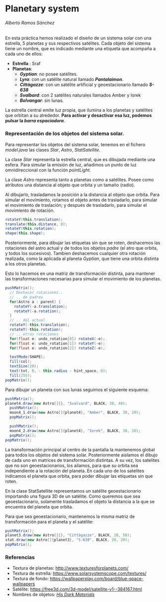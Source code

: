 
# Planetary system

###### Alberto Ramos Sánchez

En esta práctica hemos realizado el diseño de un sistema solar con una estrella, 5 planetas y sus respectivos satélites. Cada objeto del sistema tiene un nombre, que es indicado mediante una etiqueta que acompaña a cada uno de ellos:

- __Estrella__ : Sraf
- __Planetas__:
  - __*Gyptian*__: no posee satélites.
  - __*Lyra*__: con un satélite natural llamado __*Pantalaimon*__.
  - __*Cittàgazze*__: con un satélite artificial y geoestacionario llamado __*S-638*__
  - __*Svalbard*__: con 2 satélites naturales llamados Amber y Iorek
  - __*Bolvangar*__: sin lunas.

La estrella central emite luz propia, que ilumina a los planetas y satélites que orbitan a su alrededor. __Para activar y desactivar esa luz, podemos pulsar la *barra espaciadora*__.

### Representación de los objetos del sistema solar.

Para representar los objetos del sistema solar, tenemos en el fichero *model.java* las clases *Star*, *Astro*, *StatSatellite*.

La clase *Star* representa la estrella central, que es dibujada mediante una esfera. Para simular la emisión de luz, añadimos un punto de luz omnidireccional con la función *pointLight*.

La clase *Astro* representa tanto a planetas como a satélites. Posee como atributos una distancia al objeto que orbita y un tamaño (radio).

Al dibujarlo, trasladamos la posición a la distancia al objeto que orbita. Para simular el movimiento, rotamos el objeto antes de trasladarlo, para simular el movimiento de traslación; y después de trasladarlo, para simular el movimiento de rotación.
```java
rotateY(this.translation);
translate(this.distance, 0);
rotateY(this.rotation);
shape(this.shape);
```
Posteriormente, para dibujar las etiquetas sin que se roten, deshacemos las rotaciones del astro actual y de todos los objetos *padre* (el atro que orbita, y todos los sucesivos). Tambien deshacemos cualquier otra rotación realizada, como la aplicada al planeta *Gyptian*, que tiene una orbita distinta a los otros planetas.

Esto lo hacemos en una matriz de transformación distinta, para mantener las transformaciones necesarias para simular el movimiento de los planetas.


```java
pushMatrix();
  // Deshacer rotaciones..
  // .. de padres
  for(Astro a : parent) {
    rotateY(-a.translation);
    rotateY(-a.rotation);
  }
  // .. del actual
  rotateY(-this.translation);
  rotateY(-this.rotation);
  // .. otras rotaciones
  for(float e: undo_rotation[0]) rotateX(-e);
  for(float e: undo_rotation[1]) rotateY(-e);
  for(float e: undo_rotation[2]) rotateZ(-e);

  textMode(SHAPE);
  fill(col);
  textSize(20);
  text(txt, 0, - this.radius - hint_space, 0);
  fill(255);
popMatrix();
```

Para dibujar un planeta con sus lunas seguimos el siguiente esquema:

```java
pushMatrix();
planet4.draw(new Astro[]{}, "Svalvard", BLACK, 30, 40);
  pushMatrix();
  moon4_1.draw(new Astro[]{planet4}, "Amber", BLACK, 30, 20);
  popMatrix();

  pushMatrix();
  moon4_2.draw(new Astro[]{planet4}, "Iorek", BLACK, 30, 20);
  popMatrix();
popMatrix();
```
La transformación principal al centro de la pantalla la mantenemos global para todos los objetos del sistema solar. Posteriormente aislamos el dibujo de cada uno en matrices de transformación distintas. A su vez, los satelites que no son geoestacionarios, los ailamos, para que su orbita sea independiente a la rotación del planeta. En cada uno de los satelites indicamos el planeta que orbita, para poder dibujar las etiquetas sin que roten.


En la clase StatSatellite representamos un satélite geoestacionario importando una figura 3D de un satélite. Como queremos que sea geoestacionario, solamente trasladamos el objeto la distancia a la que se encuentra del planeta que orbita.

Para que sea geoestacionario, mantenemos la misma matriz de transformación para el planeta y el satélite:

```java
pushMatrix();
planet3.draw(new Astro[]{}, "Cittàgazze", BLACK, 20, 50);
stat.draw(new Astro[]{planet3}, "S-638", BLACK, 20, 20);
popMatrix();
```

### Referencias

- Textura de planetas: <http://www.texturesforplanets.com/>
- Textura de estrella: <https://www.solarsystemscope.com/textures/>
- Textura de fondo: <https://wallpaperplay.com/board/blue-space-wallpapers>
- Satélite: <https://free3d.com/3d-model/satellite-v1--384167.html>
- Nombres de objetos: [*His Dark Materials*](https://en.wikipedia.org/wiki/His_Dark_Materials)

